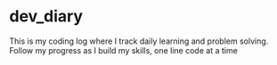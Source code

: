 # dev_diary
This is my coding log where I track daily learning and problem solving. Follow my progress as I build my skills, one line code at a time
